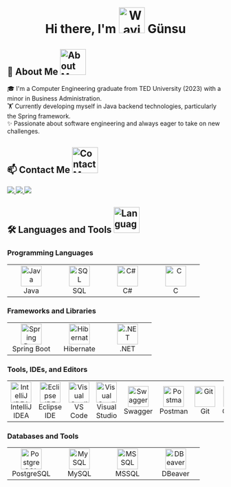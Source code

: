 <h1 align="center">Hi there, I'm <img src="https://github.com/user-attachments/assets/0a727542-03ad-4026-b4dd-0884de152d0e
" alt="Waving Hand" width="60" height="60"> Günsu </h1>

## 🚀 About Me <img src="https://i.pinimg.com/originals/0e/8c/bb/0e8cbb36eb1684d16ca0932d655fadcb.gif" alt="About Me" width="60" height="60">

🎓 I'm a Computer Engineering graduate from TED University (2023) with a minor in Business Administration.  
🏋️ Currently developing myself in Java backend technologies, particularly the Spring framework.  
✨ Passionate about software engineering and always eager to take on new challenges.
&nbsp;
## 📫 Contact Me <img src="https://media.tenor.com/NTy_T_Van7wAAAAj/peach-goma-lying-down.gif" alt="Contact Me" width="60" height="60">

<p align="left">
  <a href="mailto:gunsugunay98@gmail.com">
    <img src="https://img.shields.io/badge/Email-D14836?style=for-the-badge&logo=gmail&logoColor=white"/>
  </a>
  <a href="https://www.linkedin.com/in/gunsugunaydin/">
    <img src="https://img.shields.io/badge/LinkedIn-0077B5?style=for-the-badge&logo=linkedin&logoColor=white"/>
  </a>
  <a href="https://www.instagram.com/gunsugunaydin/">
    <img src="https://img.shields.io/badge/Instagram-E4405F?style=for-the-badge&logo=instagram&logoColor=white"/>
  </a>
</p>

## 🛠️ Languages and Tools <img src="https://media.tenor.com/DJZg821DI_IAAAAi/peach-goma-pc-bag-wiggling-paws.gif" alt=" Languages and Tools" width="60" height="60">

### Programming Languages
<table>
  <tr>
    <td align="center" width="96">
      <img src="https://img.icons8.com/color/48/000000/java-coffee-cup-logo.png" width="48" height="48" alt="Java" />
      <br>Java
    </td>
    <td align="center" width="96">
      <img src="https://img.icons8.com/color/48/000000/sql.png" width="48" height="48" alt="SQL" />
      <br>SQL
    </td>
    <td align="center" width="96">
      <img src="https://img.icons8.com/color/48/000000/c-sharp-logo.png" width="48" height="48" alt="C#" />
      <br>C#
    </td>
    <td align="center" width="96">
      <img src="https://img.icons8.com/color/48/000000/c-programming.png" width="48" height="48" alt="C" />
      <br>C
    </td>
  </tr>
</table>

### Frameworks and Libraries
<table>
  <tr>
    <td align="center" width="96">
      <img src="https://img.icons8.com/color/48/000000/spring-logo.png" width="48" height="48" alt="Spring Boot" />
      <br>Spring Boot
    </td>
    <td align="center" width="96">
      <img src="https://static-00.iconduck.com/assets.00/hibernate-icon-1965x2048-cl94vxbt.png" width="48" height="48" alt="Hibernate" />
      <br>Hibernate
    </td>
    <td align="center" width="96">
      <img src="https://img.icons8.com/color/48/000000/net-framework.png" width="48" height="48" alt=".NET" />
      <br>.NET
    </td>
  </tr>
</table>

### Tools, IDEs, and Editors
<table>
  <tr>
    <td align="center" width="96">
      <img src="https://img.icons8.com/color/48/000000/intellij-idea.png" width="48" height="48" alt="IntelliJ IDEA" />
      <br>IntelliJ IDEA
    </td>
    <td align="center" width="96">
      <img src="https://img.icons8.com/color/48/000000/eclipse.png" width="48" height="48" alt="Eclipse IDE" />
      <br>Eclipse IDE
    </td>
    <td align="center" width="96">
      <img src="https://img.icons8.com/color/48/000000/visual-studio-code-2019.png" width="48" height="48" alt="Visual Studio Code" />
      <br>VS Code
    </td>
    <td align="center" width="96">
      <img src="https://img.icons8.com/color/48/000000/visual-studio.png" width="48" height="48" alt="Visual Studio" />
      <br>Visual Studio
    </td>
    <td align="center" width="96">
      <img src="https://seeklogo.com/images/S/swagger-logo-A49F73BAF4-seeklogo.com.png" width="48" height="48" alt="Swagger" />
      <br>Swagger
    </td>
    <td align="center" width="96">
      <img src="https://www.vectorlogo.zone/logos/getpostman/getpostman-icon.svg" width="48" height="48" alt="Postman" />
      <br>Postman
    </td>
    <td align="center" width="96">
      <img src="https://img.icons8.com/color/48/000000/git.png" width="48" height="48" alt="Git" />
      <br>Git
    </td>
    <td align="center" width="96">
      <img src="https://img.icons8.com/ios-glyphs/48/000000/github.png" width="48" height="48" alt="GitHub" />
      <br>GitHub
    </td>
    <td align="center" width="96">
      <img src="https://img.icons8.com/color/48/000000/figma.png" width="48" height="48" alt="Figma" />
      <br>Figma
    </td>
  </tr>
</table>

### Databases and Tools
<table>
  <tr>
    <td align="center" width="96">
      <img src="https://upload.wikimedia.org/wikipedia/commons/thumb/2/29/Postgresql_elephant.svg/1985px-Postgresql_elephant.svg.png" width="48" height="48" alt="PostgreSQL" />
      <br>PostgreSQL
    </td>
    <td align="center" width="96">
      <img src="https://img.icons8.com/color/48/000000/mysql-logo.png" width="48" height="48" alt="MySQL" />
      <br>MySQL
    </td>
    <td align="center" width="96">
      <img src="https://img.icons8.com/color/48/000000/microsoft-sql-server.png" width="48" height="48" alt="MSSQL" />
      <br>MSSQL
    </td>
    <td align="center" width="96">
      <img src="https://dbeaver.com/img/dbeaver-head.png" width="48" height="48" alt="DBeaver" />
      <br>DBeaver
    </td>
  </tr>
</table>
